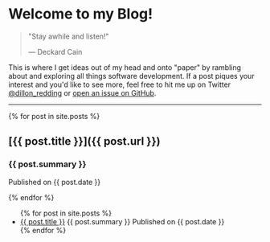 # Welcome to my Blog!

> "Stay awhile and listen!"
>
> — Deckard Cain

This is where I get ideas out of my head and onto "paper" by rambling about and exploring all things software development. If a post piques your interest and you'd like to see more, feel free to hit me up on Twitter [@dillon_redding](https://twitter.com/dillon_redding) or [open an issue on GitHub](https://github.com/dillonredding/dillonredding.github.io/issues/new).

---

{% for post in site.posts %}

## [{{ post.title }}]({{ post.url }})

### {{ post.summary }}

Published on {{ post.date }}

{% endfor %}

<ul>
  {% for post in site.posts %}
    <li>
      <a href="{{ post.url }}">{{ post.title }}</a>
      {{ post.summary }}
      Published on {{ post.date }}
    </li>
  {% endfor %}
</ul>
